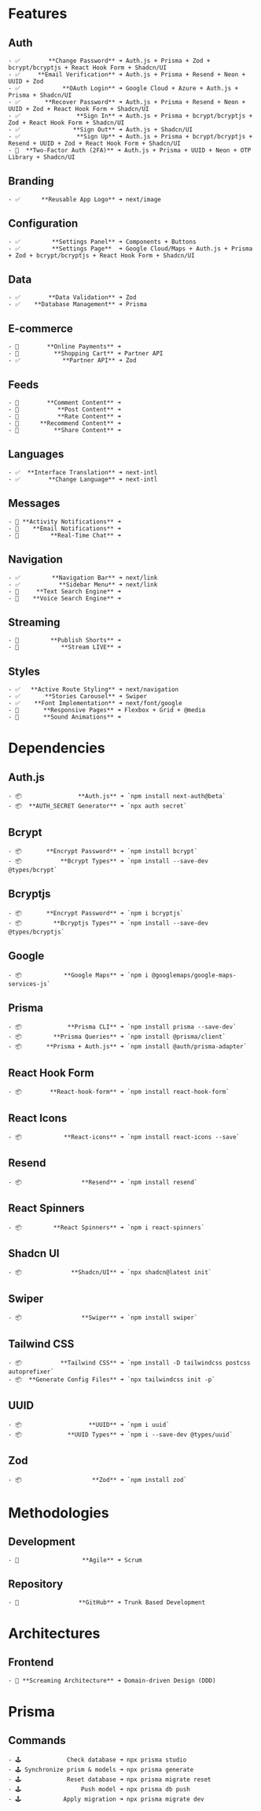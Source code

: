 # Features

  ## Auth
    - ✅        **Change Password** ➜ Auth.js + Prisma + Zod + bcrypt/bcryptjs + React Hook Form + Shadcn/UI
    - ✅     **Email Verification** ➜ Auth.js + Prisma + Resend + Neon + UUID + Zod
    - ✅            **OAuth Login** ➜ Google Cloud + Azure + Auth.js + Prisma + Shadcn/UI
    - ✅       **Recover Password** ➜ Auth.js + Prisma + Resend + Neon + UUID + Zod + React Hook Form + Shadcn/UI
    - ✅                **Sign In** ➜ Auth.js + Prisma + bcrypt/bcryptjs + Zod + React Hook Form + Shadcn/UI
    - ✅               **Sign Out** ➜ Auth.js + Shadcn/UI
    - ✅                **Sign Up** ➜ Auth.js + Prisma + bcrypt/bcryptjs + Resend + UUID + Zod + React Hook Form + Shadcn/UI
    - 🚧  **Two-Factor Auth (2FA)** ➜ Auth.js + Prisma + UUID + Neon + OTP Library + Shadcn/UI
  ## Branding
    - ✅      **Reusable App Logo** ➜ next/image
  ## Configuration 
    - ✅         **Settings Panel** ➜ Components + Buttons
    - ✅         **Settings Page**  ➜ Google Cloud/Maps + Auth.js + Prisma + Zod + bcrypt/bcryptjs + React Hook Form + Shadcn/UI
  ## Data
    - ✅        **Data Validation** ➜ Zod
    - ✅    **Database Management** ➜ Prisma
  ## E-commerce
    - 🚧        **Online Payments** ➜
    - 🚧          **Shopping Cart** ➜ Partner API
    - ✅            **Partner API** ➜ Zod
  ## Feeds
    - 🚧        **Comment Content** ➜
    - 🚧           **Post Content** ➜
    - 🚧           **Rate Content** ➜
    - 🚧      **Recommend Content** ➜
    - 🚧          **Share Content** ➜
  ## Languages
    - ✅  **Interface Translation** ➜ next-intl
    - ✅        **Change Language** ➜ next-intl
  ## Messages
    - 🚧 **Activity Notifications** ➜
    - 🚧    **Email Notifications** ➜
    - 🚧         **Real-Time Chat** ➜
  ## Navigation
    - ✅         **Navigation Bar** ➜ next/link
    - ✅           **Sidebar Menu** ➜ next/link
    - 🚧     **Text Search Engine** ➜
    - 🚧    **Voice Search Engine** ➜
  ## Streaming
    - 🚧         **Publish Shorts** ➜
    - 🚧            **Stream LIVE** ➜
  ## Styles
    - ✅   **Active Route Styling** ➜ next/navigation
    - ✅       **Stories Carousel** ➜ Swiper
    - ✅    **Font Implementation** ➜ next/font/google
    - 🚧       **Responsive Pages** ➜ Flexbox + Grid + @media
    - 🚧       **Sound Animations** ➜

# Dependencies

  ## Auth.js
    - 📦                **Auth.js** ➜ `npm install next-auth@beta`
    - 📦  **AUTH_SECRET Generator** ➜ `npx auth secret`
  ## Bcrypt
    - 📦       **Encrypt Password** ➜ `npm install bcrypt`
    - 📦           **Bcrypt Types** ➜ `npm install --save-dev @types/bcrypt`
  ## Bcryptjs
    - 📦       **Encrypt Password** ➜ `npm i bcryptjs`
    - 📦         **Bcryptjs Types** ➜ `npm install --save-dev @types/bcryptjs`
  ## Google
    - 📦            **Google Maps** ➜ `npm i @googlemaps/google-maps-services-js`
  ## Prisma
    - 📦             **Prisma CLI** ➜ `npm install prisma --save-dev`
    - 📦         **Prisma Queries** ➜ `npm install @prisma/client`
    - 📦       **Prisma + Auth.js** ➜ `npm install @auth/prisma-adapter`
  ## React Hook Form
    - 📦        **React-hook-form** ➜ `npm install react-hook-form`
  ## React Icons
    - 📦            **React-icons** ➜ `npm install react-icons --save`
  ## Resend
    - 📦                 **Resend** ➜ `npm install resend`
  ## React Spinners
    - 📦         **React Spinners** ➜ `npm i react-spinners`
  ## Shadcn UI
    - 📦              **Shadcn/UI** ➜ `npx shadcn@latest init`
  ## Swiper
    - 📦                 **Swiper** ➜ `npm install swiper`
  ## Tailwind CSS
    - 📦           **Tailwind CSS** ➜ `npm install -D tailwindcss postcss autoprefixer`
    - 📦  **Generate Config Files** ➜ `npx tailwindcss init -p`
  ## UUID
    - 📦                   **UUID** ➜ `npm i uuid`
    - 📦             **UUID Types** ➜ `npm i --save-dev @types/uuid`
  ## Zod
    - 📦                    **Zod** ➜ `npm install zod`

# Methodologies

  ## Development
    - 🔄                  **Agile** ➜ Scrum
  ## Repository
    - 🔄                 **GitHub** ➜ Trunk Based Development

# Architectures

  ## Frontend
    - 📁 **Screaming Architecture** ➜ Domain-driven Design (DDD)

# Prisma

  ## Commands
    - 🕹️             Check database ➜ npx prisma studio
    - 🕹️ Synchronize prism & models ➜ npx prisma generate
    - 🕹️             Reset database ➜ npx prisma migrate reset
    - 🕹️                 Push model ➜ npx prisma db push
    - 🕹️            Apply migration ➜ npx prisma migrate dev